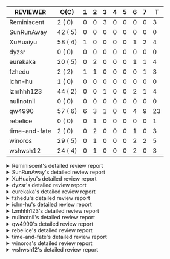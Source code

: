 |   REVIEWER    |  O(C)   | 1 | 2 | 3 | 4 | 5 | 6 | 7 | T  |
|---------------|---------|---|---|---|---|---|---|---|----|
| Reminiscent   |  2 ( 0) | 0 | 0 | 3 | 0 | 0 | 0 | 0 |  3 |
| SunRunAway    | 42 ( 5) | 0 | 0 | 0 | 0 | 0 | 0 | 0 |  0 |
| XuHuaiyu      | 58 ( 4) | 1 | 0 | 0 | 0 | 0 | 1 | 2 |  4 |
| dyzsr         |  0 ( 0) | 0 | 0 | 0 | 0 | 0 | 0 | 0 |  0 |
| eurekaka      | 20 ( 5) | 0 | 2 | 0 | 0 | 0 | 1 | 1 |  4 |
| fzhedu        |  2 ( 2) | 1 | 1 | 0 | 0 | 0 | 0 | 1 |  3 |
| ichn-hu       |  1 ( 0) | 0 | 0 | 0 | 0 | 0 | 0 | 0 |  0 |
| lzmhhh123     | 44 ( 2) | 0 | 0 | 1 | 0 | 0 | 2 | 1 |  4 |
| nullnotnil    |  0 ( 0) | 0 | 0 | 0 | 0 | 0 | 0 | 0 |  0 |
| qw4990        | 57 ( 6) | 6 | 3 | 1 | 0 | 0 | 4 | 9 | 23 |
| rebelice      |  0 ( 0) | 0 | 1 | 0 | 0 | 0 | 0 | 0 |  1 |
| time-and-fate |  2 ( 0) | 0 | 2 | 0 | 0 | 0 | 1 | 0 |  3 |
| winoros       | 29 ( 5) | 0 | 1 | 0 | 0 | 0 | 2 | 2 |  5 |
| wshwsh12      | 24 ( 4) | 0 | 1 | 0 | 0 | 0 | 2 | 0 |  3 |


<details> 
  <summary>Reminiscent's detailed review report</summary> 

## To Be Reviewed

|    REPO    |                                                                   PR                                                                   | C | LASTED |
|------------|----------------------------------------------------------------------------------------------------------------------------------------|---|--------|
| tidb/21896 | [planner: fix union doesn't handle collate correctly (#21854)](https://github.com/pingcap/tidb/pull/21896)                             |   | 44d19h |
| tidb/22354 | [planner: do not cache prepared plan if optimization depends on mutable constant (#22349)](https://github.com/pingcap/tidb/pull/22354) |   | 22d22h |


## Reviewed in Last 7 Days

|    REPO    |                                                                PR                                                                 | C | D |   R   |
|------------|-----------------------------------------------------------------------------------------------------------------------------------|---|---|-------|
| tidb/22641 | [*: do not report error for prepared stmt execution if tidb_snapshot is set (#22568)](https://github.com/pingcap/tidb/pull/22641) |   | 3 | 1h    |
| tidb/22330 | [planner: check error when correlatedAggregateResolver leaves ast.Node (#22222)](https://github.com/pingcap/tidb/pull/22330)      |   | 3 | 21d3h |
| tidb/22568 | [*: do not report error for prepared stmt execution if tidb_snapshot is set](https://github.com/pingcap/tidb/pull/22568)          |   | 3 | 4d20h |


</details> 


<details> 
  <summary>SunRunAway's detailed review report</summary> 

## To Be Reviewed

|     REPO     |                                                                      PR                                                                       | C | LASTED  |
|--------------|-----------------------------------------------------------------------------------------------------------------------------------------------|---|---------|
| docs-cn/4913 | [explain: add indexes](https://github.com/pingcap/docs-cn/pull/4913)                                                                          |   | 79d17h  |
| tidb/15370   | [planner,executor: Refactor Shuffle and implement parallel Sort](https://github.com/pingcap/tidb/pull/15370)                                  | Y | 326d18h |
| docs-cn/4933 | [explain: add joins](https://github.com/pingcap/docs-cn/pull/4933)                                                                            |   | 75d20h  |
| tidb/15462   | [executor: implement `graceHashJoin`](https://github.com/pingcap/tidb/pull/15462)                                                             | Y | 322d17h |
| tidb/16967   | [executor: Refactor Shuffle and implement parallel sort (executor part)](https://github.com/pingcap/tidb/pull/16967)                          | Y | 277d10h |
| tidb/17238   | [*: refactor table.Allocator to improve readability](https://github.com/pingcap/tidb/pull/17238)                                              |   | 264d18h |
| tidb/19120   | [executor: Concurrently fetch chunks and insert them to a concurrent hash table in hash build](https://github.com/pingcap/tidb/pull/19120)    |   | 176d21h |
| tidb/19178   | [executor: Refactor probe channel](https://github.com/pingcap/tidb/pull/19178)                                                                |   | 174d16h |
| tidb/19347   | [executor: support new syntax `create/drop binding for digest` for tidb dashboard usage](https://github.com/pingcap/tidb/pull/19347)          |   | 166d23h |
| tidb/19807   | [executor: parallel evaluation for hash aggregate distinct](https://github.com/pingcap/tidb/pull/19807)                                       |   | 152d10h |
| tidb/19900   | [executor: enable inline projection for sort&topN](https://github.com/pingcap/tidb/pull/19900)                                                | Y | 147d18h |
| tidb/20140   | [expressions: Support `bin-to-uuid` and `uuid-to-bin`](https://github.com/pingcap/tidb/pull/20140)                                            |   | 134d22h |
| tidb/20220   | [*: new secondary index value format](https://github.com/pingcap/tidb/pull/20220)                                                             |   | 131d16h |
| tidb/20316   | [docs/design: add design doc for index usage information](https://github.com/pingcap/tidb/pull/20316)                                         |   | 126d17h |
| tidb/20335   | [planner, executor: enable inline projection for Selection](https://github.com/pingcap/tidb/pull/20335)                                       | Y | 123d17h |
| tidb/20360   | [planner: refine explain info for batch cop](https://github.com/pingcap/tidb/pull/20360)                                                      |   | 117d22h |
| tidb/20397   | [parser: replace ast.SelectLockInShareMode with ast.SelectLockForShare](https://github.com/pingcap/tidb/pull/20397)                           |   | 115d18h |
| tidb/20615   | [utils: Avoid panic when getting memory](https://github.com/pingcap/tidb/pull/20615)                                                          |   | 103d2h  |
| tidb/20689   | [expression: make TIME function compatible with MySQL (#19158)](https://github.com/pingcap/tidb/pull/20689)                                   |   | 98d20h  |
| tidb/20752   | [*: trace statsCache and preparePlanCache by Global memory tracker.](https://github.com/pingcap/tidb/pull/20752)                              |   | 93d22h  |
| tidb/20765   | [planner: support stable result mode](https://github.com/pingcap/tidb/pull/20765)                                                             |   | 93d16h  |
| tidb/21207   | [planner: fix the inappropriate out-of-range range estimation rule](https://github.com/pingcap/tidb/pull/21207)                               |   | 72d18h  |
| tidb/21277   | [executor: fix split table with large integers](https://github.com/pingcap/tidb/pull/21277)                                                   |   | 70d19h  |
| tidb/21364   | [expression: Add test cases to cover the cases when invalid int value is casted as TIME (#18653)](https://github.com/pingcap/tidb/pull/21364) |   | 66d1h   |
| tidb/21381   | [*: optimize analyze cluster index table](https://github.com/pingcap/tidb/pull/21381)                                                         |   | 65d17h  |
| tidb/21386   | [expression: Disable cast decimal as string push down to TiFlash](https://github.com/pingcap/tidb/pull/21386)                                 |   | 65d16h  |
| tidb/21834   | [planner: enhanced index range calculation plan](https://github.com/pingcap/tidb/pull/21834)                                                  |   | 49d18h  |
| tidb/21876   | [planner: bypass the DNF restriction if index merge hint is specified (#20799)](https://github.com/pingcap/tidb/pull/21876)                   |   | 47d19h  |
| tidb/21878   | [planner: do not push down lock to pointGet/bacthPointGet when selection exists](https://github.com/pingcap/tidb/pull/21878)                  |   | 47d18h  |
| tidb/21956   | [planner/preprocessor: disallow into-outfile clause in some place](https://github.com/pingcap/tidb/pull/21956)                                |   | 42d22h  |
| tidb/22026   | [expression: separated arithmeticPlusIntSig](https://github.com/pingcap/tidb/pull/22026)                                                      |   | 40d20h  |
| tidb/22043   | [planner, executor: enhance the limit pushdown rule.](https://github.com/pingcap/tidb/pull/22043)                                             |   | 38d10h  |
| tidb/22104   | [executor: fix incompatible escape behaviors in `select into outfile` (#22100)](https://github.com/pingcap/tidb/pull/22104)                   |   | 35d16h  |
| tidb/22107   | [executor: avoid log duplicate index name in slow-log (#22057)](https://github.com/pingcap/tidb/pull/22107)                                   |   | 35d13h  |
| tidb/22114   | [test: fix globalkilltest (#21987)](https://github.com/pingcap/tidb/pull/22114)                                                               |   | 35d12h  |
| tidb/22120   | [executor: fix `update ignore` into not exists partition (#21984)](https://github.com/pingcap/tidb/pull/22120)                                |   | 34d22h  |
| tidb/22181   | [planner, expression: fix error when using IN combined with subquery (#22080)](https://github.com/pingcap/tidb/pull/22181)                    |   | 29d17h  |
| tidb/22217   | [*: rewrite origin SQL with default DB for SQL bindings (#21275)](https://github.com/pingcap/tidb/pull/22217)                                 |   | 28d17h  |
| tidb/22330   | [planner: check error when correlatedAggregateResolver leaves ast.Node (#22222)](https://github.com/pingcap/tidb/pull/22330)                  |   | 23d22h  |
| tidb/22365   | [planner: check index valid while forUpdateRead (#22152)](https://github.com/pingcap/tidb/pull/22365)                                         |   | 22d19h  |
| tidb/22379   | [[experiment] executor: allow aggregation to spill disk when running out of memory quota](https://github.com/pingcap/tidb/pull/22379)         |   | 21d19h  |
| tidb/22485   | [docs: Add design doc for security enhanced mode](https://github.com/pingcap/tidb/pull/22485)                                                 |   | 13d4h   |


## Reviewed in Last 7 Days

| REPO | PR | C | D | R |
|------|----|---|---|---|


</details> 


<details> 
  <summary>XuHuaiyu's detailed review report</summary> 

## To Be Reviewed

|     REPO     |                                                                              PR                                                                              | C | LASTED  |
|--------------|--------------------------------------------------------------------------------------------------------------------------------------------------------------|---|---------|
| tidb/19292   | [planner: suppport left join in join reorder](https://github.com/pingcap/tidb/pull/19292)                                                                    |   | 168d16h |
| docs-cn/5323 | [Update parameter type description](https://github.com/pingcap/docs-cn/pull/5323)                                                                            |   | 16d18h  |
| tidb/19900   | [executor: enable inline projection for sort&topN](https://github.com/pingcap/tidb/pull/19900)                                                               | Y | 147d18h |
| tidb/19957   | [executor: add builtin aggregate function `json_arrayagg`](https://github.com/pingcap/tidb/pull/19957)                                                       | Y | 145d13h |
| tidb/20040   | [planner, expression: take NullFlag into consideration when optimize the `int non-const` <cmp > `non-int const`](https://github.com/pingcap/tidb/pull/20040) | Y | 140d13h |
| tidb/20140   | [expressions: Support `bin-to-uuid` and `uuid-to-bin`](https://github.com/pingcap/tidb/pull/20140)                                                           |   | 134d22h |
| tidb/20311   | [expression: fix overflow error when convert bit to int64 (#20266)](https://github.com/pingcap/tidb/pull/20311)                                              |   | 126d21h |
| tidb/20350   | [executor: support read global indexes in IndexMergeReader and index join](https://github.com/pingcap/tidb/pull/20350)                                       | Y | 120d13h |
| tidb/20505   | [*: Add metrics for oom-action and sql memory usage.](https://github.com/pingcap/tidb/pull/20505)                                                            |   | 107d18h |
| tidb/20576   | [*: fix stats feedback after tableReader handle multiple ranges](https://github.com/pingcap/tidb/pull/20576)                                                 |   | 105d12h |
| tidb/20613   | [executor: fix issue of hash join fetch time inaccurate](https://github.com/pingcap/tidb/pull/20613)                                                         |   | 103d13h |
| tidb/20752   | [*: trace statsCache and preparePlanCache by Global memory tracker.](https://github.com/pingcap/tidb/pull/20752)                                             |   | 93d22h  |
| tidb/20790   | [collation: add pinyin collation for chinese charset support](https://github.com/pingcap/tidb/pull/20790)                                                    |   | 92d20h  |
| tidb/20793   | [planner, executor: enable inline projection for Apply](https://github.com/pingcap/tidb/pull/20793)                                                          |   | 92d20h  |
| tidb/20905   | [planner: fix statement-optimize not work in `TryFastPlan`](https://github.com/pingcap/tidb/pull/20905)                                                      |   | 89d17h  |
| tidb/20972   | [expression: POC implementation of Vitess hashing algorithm.](https://github.com/pingcap/tidb/pull/20972)                                                    |   | 85d0h   |
| tidb/21064   | [planner, executor: fix cast not check error](https://github.com/pingcap/tidb/pull/21064)                                                                    |   | 80d8h   |
| tidb/21149   | [executor:Add runtime stat for IndexMergeReaderExecutor (#20653)](https://github.com/pingcap/tidb/pull/21149)                                                |   | 76d14h  |
| tidb/21228   | [executor: return the result immediately when combining LIMIT row_count with DISTINCT](https://github.com/pingcap/tidb/pull/21228)                           |   | 72d13h  |
| tidb/21304   | [executor: Add the HashAggExec runtime information (#20577)](https://github.com/pingcap/tidb/pull/21304)                                                     |   | 70d12h  |
| tidb/21334   | [*: make rollback work on user-defined variables](https://github.com/pingcap/tidb/pull/21334)                                                                |   | 69d13h  |
| tidb/21340   | [executor: initialize expensive query handler on domain creation](https://github.com/pingcap/tidb/pull/21340)                                                |   | 68d23h  |
| tidb/21476   | [planner: check for decimal format in cast expr (#20836)](https://github.com/pingcap/tidb/pull/21476)                                                        |   | 62d15h  |
| tidb/21536   | [executor: add slow-log file meta cache to avoid repeat read file meta information](https://github.com/pingcap/tidb/pull/21536)                              |   | 58d14h  |
| tidb/21564   | [ddl: fix Incorrect behavior of NO_ZERO_DATE when altering table](https://github.com/pingcap/tidb/pull/21564)                                                |   | 57d15h  |
| tidb/21626   | [test: convert test to benchmard test to make ci stable (#21616)](https://github.com/pingcap/tidb/pull/21626)                                                |   | 55d22h  |
| tidb/21680   | [planner: report error when ORDER BY conflicts with DISTINCT (#21286)](https://github.com/pingcap/tidb/pull/21680)                                           |   | 54d16h  |
| tidb/21839   | [planner/core: add 'split table using statistics' statement](https://github.com/pingcap/tidb/pull/21839)                                                     |   | 49d15h  |
| tidb/21853   | [expression: fix compatibility behaviors in time_format with MySQL (#21559)](https://github.com/pingcap/tidb/pull/21853)                                     |   | 48d18h  |
| tidb/21896   | [planner: fix union doesn't handle collate correctly (#21854)](https://github.com/pingcap/tidb/pull/21896)                                                   |   | 44d19h  |
| tidb/22014   | [executor: fix unstable test Issue16696 (#22009)](https://github.com/pingcap/tidb/pull/22014)                                                                |   | 41d16h  |
| tidb/22107   | [executor: avoid log duplicate index name in slow-log (#22057)](https://github.com/pingcap/tidb/pull/22107)                                                  |   | 35d13h  |
| tidb/22120   | [executor: fix `update ignore` into not exists partition (#21984)](https://github.com/pingcap/tidb/pull/22120)                                               |   | 34d22h  |
| tidb/22131   | [privilege: remove leading and trailing space when create user and role](https://github.com/pingcap/tidb/pull/22131)                                         |   | 34d19h  |
| tidb/22142   | [store: trace `loadRegion` to see the PD region cache loading (#22092)](https://github.com/pingcap/tidb/pull/22142)                                          |   | 30d23h  |
| tidb/22149   | [session: set process info before building plan (#22101)](https://github.com/pingcap/tidb/pull/22149)                                                        |   | 30d19h  |
| tidb/22163   | [expression: separated arithmeticMinusIntSig](https://github.com/pingcap/tidb/pull/22163)                                                                    |   | 30d13h  |
| tidb/22186   | [executor: fix select into outfile with year type column has no data (#22175)](https://github.com/pingcap/tidb/pull/22186)                                   |   | 29d16h  |
| tidb/22294   | [planner, table: optimize the list partition pruner for range query](https://github.com/pingcap/tidb/pull/22294)                                             |   | 26d19h  |
| tidb/22307   | [ddl: fix update can see columns not public](https://github.com/pingcap/tidb/pull/22307)                                                                     |   | 26d15h  |
| tidb/22381   | [planner: check schema stale for plan cache when forUpdateRead](https://github.com/pingcap/tidb/pull/22381)                                                  |   | 21d14h  |
| tidb/22403   | [planner: reorder inner joins simplified from outer joins (#22392)](https://github.com/pingcap/tidb/pull/22403)                                              |   | 19d22h  |
| tidb/22407   | [types: fix return err when decimal from string value](https://github.com/pingcap/tidb/pull/22407)                                                           |   | 19d19h  |
| tidb/22418   | [expression: Optimize builtinArithmeticModRealSig and builtinGreatestDecimalSig using MergeNull method](https://github.com/pingcap/tidb/pull/22418)          |   | 16d23h  |
| tidb/22426   | [expression: fix bugs in builtinfunction ArithmeticMinusInt logic](https://github.com/pingcap/tidb/pull/22426)                                               |   | 16d16h  |
| tidb/22432   | [types,execute: fix errcode return like mysql when inserting incorrect int value ](https://github.com/pingcap/tidb/pull/22432)                               |   | 15d21h  |
| tidb/22472   | [planner, statistics: build the global statistics for the partition table](https://github.com/pingcap/tidb/pull/22472)                                       |   | 13d16h  |
| tidb/22491   | [executor: skip null data in common handle during point-get (#22483)](https://github.com/pingcap/tidb/pull/22491)                                            |   | 12d19h  |
| tidb/22507   | [types: fix the bug about the wrong query result for decimal type ](https://github.com/pingcap/tidb/pull/22507)                                              |   | 9d23h   |
| tidb/22597   | [session, exectutor: Guarantee external consistency by default; Add an explicit begin statement to disable it](https://github.com/pingcap/tidb/pull/22597)   |   | 6d17h   |
| tidb/22616   | [expression: from_unixtime accept 64-bit integers](https://github.com/pingcap/tidb/pull/22616)                                                               |   | 5d23h   |
| tidb/22617   | [metrics: fix wrong bucket name of coprocessor cache (#22454)](https://github.com/pingcap/tidb/pull/22617)                                                   |   | 5d22h   |
| tidb/22618   | [metrics: fix wrong bucket name of coprocessor cache (#22454)](https://github.com/pingcap/tidb/pull/22618)                                                   |   | 5d22h   |
| tidb/22624   | [ planner: not pruning column used by union scan condition (#21640)](https://github.com/pingcap/tidb/pull/22624)                                             |   | 5d16h   |
| tidb/22640   | [*: refactor ExecuteInternal to return single resultset (#22546)](https://github.com/pingcap/tidb/pull/22640)                                                |   | 2d20h   |
| tidb/22655   | [*: refactor ExecuteInternal to return single resultset (#22546)](https://github.com/pingcap/tidb/pull/22655)                                                |   | 2d0h    |
| tidb/22679   | [executor: support checking schemaVer before staleness transaction begins](https://github.com/pingcap/tidb/pull/22679)                                       |   | 1d14h   |
| tidb/22696   | [expression: enable arithmetic Mod push down](https://github.com/pingcap/tidb/pull/22696)                                                                    |   | 17h     |


## Reviewed in Last 7 Days

|    REPO    |                                                         PR                                                          | C | D |   R   |
|------------|---------------------------------------------------------------------------------------------------------------------|---|---|-------|
| tidb/22463 | [executor: make memory tracker for aggregate more accurate.](https://github.com/pingcap/tidb/pull/22463)            |   | 1 | 13d7h |
| tidb/22454 | [metrics: fix wrong bucket name of coprocessor cache](https://github.com/pingcap/tidb/pull/22454)                   |   | 6 | 8d17h |
| tidb/22593 | [server: remove TokenLimitGauge and use ConfigStatus instead. (#22590)](https://github.com/pingcap/tidb/pull/22593) |   | 7 | 0h    |
| tidb/22570 | [server: add token usage gauge for tidb (#22511)](https://github.com/pingcap/tidb/pull/22570)                       |   | 7 | 16h   |


</details> 


<details> 
  <summary>dyzsr's detailed review report</summary> 

## To Be Reviewed

| REPO | PR | C | LASTED |
|------|----|---|--------|


## Reviewed in Last 7 Days

| REPO | PR | C | D | R |
|------|----|---|---|---|


</details> 


<details> 
  <summary>eurekaka's detailed review report</summary> 

## To Be Reviewed

|    REPO    |                                                                   PR                                                                   | C | LASTED  |
|------------|----------------------------------------------------------------------------------------------------------------------------------------|---|---------|
| tidb/14729 | [planner: fix constant propagation for PredicatePushDown](https://github.com/pingcap/tidb/pull/14729)                                  | Y | 358d17h |
| tidb/14831 | [planner/cascades: add implementationRule for IndexLookUpJoin](https://github.com/pingcap/tidb/pull/14831)                             |   | 351d17h |
| tidb/15090 | [planner/cascades: refine the row count estimation of TiKV layer Selection](https://github.com/pingcap/tidb/pull/15090)                |   | 337d17h |
| tidb/15157 | [planner/cascades: implement `HashCode` method for all the LogicalPlans](https://github.com/pingcap/tidb/pull/15157)                   | Y | 335d14h |
| tidb/15335 | [planner/cascades: add transformation rule PullAggregationUpApply & EliminateMaxOneRow](https://github.com/pingcap/tidb/pull/15335)    |   | 328d17h |
| tidb/15370 | [planner,executor: Refactor Shuffle and implement parallel Sort](https://github.com/pingcap/tidb/pull/15370)                           | Y | 326d18h |
| tidb/17276 | [planner/cascades: add rule InjectProjectionBelowSort](https://github.com/pingcap/tidb/pull/17276)                                     | Y | 261d8h  |
| tidb/18882 | [planner, executor: add explain for `MetricSummaryTableExtractor`](https://github.com/pingcap/tidb/pull/18882)                         | Y | 188d17h |
| tidb/19347 | [executor: support new syntax `create/drop binding for digest` for tidb dashboard usage](https://github.com/pingcap/tidb/pull/19347)   |   | 166d23h |
| tidb/20877 | [statistics: collect index usage information](https://github.com/pingcap/tidb/pull/20877)                                              |   | 90d16h  |
| tidb/21444 | [planner: ignore anonymous index while tiflash replica is available](https://github.com/pingcap/tidb/pull/21444)                       |   | 63d12h  |
| tidb/21680 | [planner: report error when ORDER BY conflicts with DISTINCT (#21286)](https://github.com/pingcap/tidb/pull/21680)                     |   | 54d16h  |
| tidb/21994 | [range: fix overflow value access index ](https://github.com/pingcap/tidb/pull/21994)                                                  |   | 41d22h  |
| tidb/22330 | [planner: check error when correlatedAggregateResolver leaves ast.Node (#22222)](https://github.com/pingcap/tidb/pull/22330)           |   | 23d22h  |
| tidb/22342 | [session: fix two cases when updating bind info (#22338)](https://github.com/pingcap/tidb/pull/22342)                                  |   | 23d18h  |
| tidb/22354 | [planner: do not cache prepared plan if optimization depends on mutable constant (#22349)](https://github.com/pingcap/tidb/pull/22354) |   | 22d22h  |
| tidb/22369 | [session: fix the duplicate binding case when updating bind info (#22367)](https://github.com/pingcap/tidb/pull/22369)                 |   | 22d17h  |
| tidb/22416 | [core: fix subQuery at projection in only_full_group](https://github.com/pingcap/tidb/pull/22416)                                      |   | 18d11h  |
| tidb/22559 | [planner: split test data from test cases in cbo_test.go](https://github.com/pingcap/tidb/pull/22559)                                  |   | 7d19h   |
| tidb/22653 | [bindinfo: use new sql apis](https://github.com/pingcap/tidb/pull/22653)                                                               |   | 2d1h    |


## Reviewed in Last 7 Days

|        REPO         |                                                        PR                                                        | C | D |   R    |
|---------------------|------------------------------------------------------------------------------------------------------------------|---|---|--------|
| docs-cn/5468        | [Fix a typo in a statement example](https://github.com/pingcap/docs-cn/pull/5468)                                |   | 2 | 0h     |
| automated-tests/534 | [add spm 2.0 ticases](https://github.com/pingcap/automated-tests/pull/534)                                       |   | 2 | 73d20h |
| tidb/22624          | [ planner: not pruning column used by union scan condition (#21640)](https://github.com/pingcap/tidb/pull/22624) |   | 6 | 0h     |
| tidb/22504          | [*:Fix the fetchHotRegion bug that the count always zero](https://github.com/pingcap/tidb/pull/22504)            |   | 7 | 3d21h  |


</details> 


<details> 
  <summary>fzhedu's detailed review report</summary> 

## To Be Reviewed

|    REPO    |                                                   PR                                                   | C | LASTED  |
|------------|--------------------------------------------------------------------------------------------------------|---|---------|
| tidb/19845 | [expression:fix FORMAT compatibility issue #11206](https://github.com/pingcap/tidb/pull/19845)         | Y | 149d15h |
| tidb/20117 | [optimizer: fix issue on incorrect result of natural join](https://github.com/pingcap/tidb/pull/20117) | Y | 135d20h |


## Reviewed in Last 7 Days

|    REPO    |                                                         PR                                                         | C | D |   R    |
|------------|--------------------------------------------------------------------------------------------------------------------|---|---|--------|
| tidb/22428 | [unistore/cophandler: change the logic of mpp execution in unit test.](https://github.com/pingcap/tidb/pull/22428) |   | 1 | 15d14h |
| tidb/22662 | [planner/core: let mpp support partition tables](https://github.com/pingcap/tidb/pull/22662)                       |   | 2 | 7h     |
| tics/1379  | [Fix ExchangeSender: remove duplicated write stream operation](https://github.com/pingcap/tics/pull/1379)          |   | 7 | 3d0h   |


</details> 


<details> 
  <summary>ichn-hu's detailed review report</summary> 

## To Be Reviewed

|    REPO    |                                                            PR                                                            | C | LASTED |
|------------|--------------------------------------------------------------------------------------------------------------------------|---|--------|
| tidb/21853 | [expression: fix compatibility behaviors in time_format with MySQL (#21559)](https://github.com/pingcap/tidb/pull/21853) |   | 48d18h |


## Reviewed in Last 7 Days

| REPO | PR | C | D | R |
|------|----|---|---|---|


</details> 


<details> 
  <summary>lzmhhh123's detailed review report</summary> 

## To Be Reviewed

|     REPO     |                                                                  PR                                                                   | C | LASTED  |
|--------------|---------------------------------------------------------------------------------------------------------------------------------------|---|---------|
| tidb/14729   | [planner: fix constant propagation for PredicatePushDown](https://github.com/pingcap/tidb/pull/14729)                                 | Y | 358d17h |
| docs-cn/4913 | [explain: add indexes](https://github.com/pingcap/docs-cn/pull/4913)                                                                  |   | 79d17h  |
| tidb/17414   | [add curCost based join reorder algorithm](https://github.com/pingcap/tidb/pull/17414)                                                |   | 253d18h |
| tidb/19347   | [executor: support new syntax `create/drop binding for digest` for tidb dashboard usage](https://github.com/pingcap/tidb/pull/19347)  |   | 166d23h |
| tidb/19698   | [*: update test cases to support new collation enabled by default](https://github.com/pingcap/tidb/pull/19698)                        |   | 154d22h |
| tidb/20044   | [expression: Add column nullability checking before "refine args"](https://github.com/pingcap/tidb/pull/20044)                        | Y | 140d7h  |
| tidb/20444   | [expression: add json_merge_patch](https://github.com/pingcap/tidb/pull/20444)                                                        |   | 112d21h |
| tidb/20465   | [expression: add uuidShortFunction](https://github.com/pingcap/tidb/pull/20465)                                                       |   | 111d19h |
| tidb/20505   | [*: Add metrics for oom-action and sql memory usage.](https://github.com/pingcap/tidb/pull/20505)                                     |   | 107d18h |
| tidb/20618   | [planner: fix update generated columns error](https://github.com/pingcap/tidb/pull/20618)                                             |   | 102d20h |
| tidb/20642   | [executor: modify admin executors to support partitioned table with global index](https://github.com/pingcap/tidb/pull/20642)         |   | 100d15h |
| tidb/20825   | [executor: add diagnosis rule to check Transparent Huge Pages(THP) enabled (#20611)](https://github.com/pingcap/tidb/pull/20825)      |   | 91d18h  |
| tidb/20903   | [planner: fix confused and unnecessary double-projection in plans.](https://github.com/pingcap/tidb/pull/20903)                       |   | 89d17h  |
| tidb/21018   | [planner: don't push down null sensitive join conditions (#19620)](https://github.com/pingcap/tidb/pull/21018)                        |   | 83d16h  |
| tidb/21051   | [executor: change read slow-log file module to concurrent](https://github.com/pingcap/tidb/pull/21051)                                |   | 82d14h  |
| tidb/21195   | [brie: integrate lightning to suport IMPORT statement](https://github.com/pingcap/tidb/pull/21195)                                    |   | 72d22h  |
| tidb/21334   | [*: make rollback work on user-defined variables](https://github.com/pingcap/tidb/pull/21334)                                         |   | 69d13h  |
| tidb/21347   | [session: make rollback work on global variables](https://github.com/pingcap/tidb/pull/21347)                                         |   | 68d19h  |
| tidb/21401   | [expression: incompatibility with MySQL for ADDTIME()](https://github.com/pingcap/tidb/pull/21401)                                    |   | 65d11h  |
| tidb/21444   | [planner: ignore anonymous index while tiflash replica is available](https://github.com/pingcap/tidb/pull/21444)                      |   | 63d12h  |
| tidb/21487   | [*: ensure TABLE statement works](https://github.com/pingcap/tidb/pull/21487)                                                         |   | 62d4h   |
| tidb/21641   | [executor: Fix pessimistic lock doesn't work on the partition table for subquery/joins](https://github.com/pingcap/tidb/pull/21641)   |   | 55d17h  |
| tidb/21651   | [planner: allow filter condition pushing down to IndexScan for prefix index](https://github.com/pingcap/tidb/pull/21651)              |   | 55d13h  |
| tidb/21680   | [planner: report error when ORDER BY conflicts with DISTINCT (#21286)](https://github.com/pingcap/tidb/pull/21680)                    |   | 54d16h  |
| tidb/21954   | [planner/cascades: add rule `PushSelDownApply`](https://github.com/pingcap/tidb/pull/21954)                                           |   | 42d23h  |
| tidb/22089   | [executor: fix signed cluster index behavior (#22085)](https://github.com/pingcap/tidb/pull/22089)                                    |   | 35d22h  |
| tidb/22126   | [*: add `sys` schema, `sys.SCHEMA_UNUSED_INDEXES` view and `sys.SCHEMA_INDEX_USAGE` view](https://github.com/pingcap/tidb/pull/22126) |   | 34d19h  |
| tidb/22149   | [session: set process info before building plan (#22101)](https://github.com/pingcap/tidb/pull/22149)                                 |   | 30d19h  |
| tidb/22188   | [planner: do not use indexMerge when the path only use a single index (#22168)](https://github.com/pingcap/tidb/pull/22188)           |   | 29d13h  |
| tidb/22361   | [table: fix insert into _tidb_rowid panic and rebase it if needed (#22062)](https://github.com/pingcap/tidb/pull/22361)               |   | 22d20h  |
| tidb/22372   | [executor: fix SelectForUpdate in decorrelated subquery under pessimistic mode](https://github.com/pingcap/tidb/pull/22372)           |   | 22d9h   |
| tidb/22426   | [expression: fix bugs in builtinfunction ArithmeticMinusInt logic](https://github.com/pingcap/tidb/pull/22426)                        |   | 16d16h  |
| tidb/22430   | [*: refactor table.Table interface, clean up unnecessay methods](https://github.com/pingcap/tidb/pull/22430)                          |   | 15d23h  |
| tidb/22433   | [statistics: merge partition-level TopN to global-level TopN](https://github.com/pingcap/tidb/pull/22433)                             |   | 15d19h  |
| tidb/22463   | [executor: make memory tracker for aggregate more accurate.](https://github.com/pingcap/tidb/pull/22463)                              |   | 13d23h  |
| tidb/22478   | [planner, executor: fix query partition table with global unique index get wrong result](https://github.com/pingcap/tidb/pull/22478)  |   | 13d13h  |
| tidb/22631   | [executor: refine window processor](https://github.com/pingcap/tidb/pull/22631)                                                       |   | 3d22h   |
| tidb/22644   | [*: adapt new api for the executor package](https://github.com/pingcap/tidb/pull/22644)                                               |   | 2d18h   |
| tidb/22656   | [*: move new api out of session package (#22591)](https://github.com/pingcap/tidb/pull/22656)                                         |   | 2d0h    |
| tidb/22657   | [*: move new api out of session package (#22591)](https://github.com/pingcap/tidb/pull/22657)                                         |   | 2d0h    |
| tidb/22662   | [planner/core: let mpp support partition tables](https://github.com/pingcap/tidb/pull/22662)                                          |   | 1d18h   |
| tidb/22668   | [plan, mpp: refine the precision of avg(decimal) for mpp](https://github.com/pingcap/tidb/pull/22668)                                 |   | 1d17h   |
| tidb/22699   | [brie: add error info column and history backup/restore info in sql](https://github.com/pingcap/tidb/pull/22699)                      |   | 16h     |
| tidb/22705   | [statistics,executor: fix some unit tests that run twice](https://github.com/pingcap/tidb/pull/22705)                                 |   | 13h     |


## Reviewed in Last 7 Days

|    REPO    |                                                                 PR                                                                 | C | D |   R    |
|------------|------------------------------------------------------------------------------------------------------------------------------------|---|---|--------|
| tidb/22641 | [*: do not report error for prepared stmt execution if tidb_snapshot is set (#22568)](https://github.com/pingcap/tidb/pull/22641)  |   | 3 | 1h     |
| tidb/21553 | [table: fix zero date in different sqlmode (#20206)](https://github.com/pingcap/tidb/pull/21553)                                   | Y | 6 | 52d1h  |
| tidb/22568 | [*: do not report error for prepared stmt execution if tidb_snapshot is set](https://github.com/pingcap/tidb/pull/22568)           |   | 6 | 1d23h  |
| tidb/21877 | [planner: fix correlated aggregates which should be evaluated in outer query (#21431)](https://github.com/pingcap/tidb/pull/21877) |   | 7 | 40d22h |


</details> 


<details> 
  <summary>nullnotnil's detailed review report</summary> 

## To Be Reviewed

| REPO | PR | C | LASTED |
|------|----|---|--------|


## Reviewed in Last 7 Days

| REPO | PR | C | D | R |
|------|----|---|---|---|


</details> 


<details> 
  <summary>qw4990's detailed review report</summary> 

## To Be Reviewed

|    REPO    |                                                                           PR                                                                           | C | LASTED  |
|------------|--------------------------------------------------------------------------------------------------------------------------------------------------------|---|---------|
| tidb/16305 | [expression: separate signatures for `ModInt`](https://github.com/pingcap/tidb/pull/16305)                                                             | Y | 296d23h |
| tidb/16967 | [executor: Refactor Shuffle and implement parallel sort (executor part)](https://github.com/pingcap/tidb/pull/16967)                                   | Y | 277d10h |
| tidb/17396 | [types: improve StrToDate performance](https://github.com/pingcap/tidb/pull/17396)                                                                     | Y | 254d9h  |
| tidb/18882 | [planner, executor: add explain for `MetricSummaryTableExtractor`](https://github.com/pingcap/tidb/pull/18882)                                         | Y | 188d17h |
| tidb/19029 | [types: fix unexpected NOT_NULL flags](https://github.com/pingcap/tidb/pull/19029)                                                                     |   | 181d22h |
| tidb/19120 | [executor: Concurrently fetch chunks and insert them to a concurrent hash table in hash build](https://github.com/pingcap/tidb/pull/19120)             |   | 176d21h |
| tidb/19292 | [planner: suppport left join in join reorder](https://github.com/pingcap/tidb/pull/19292)                                                              |   | 168d16h |
| tidb/20011 | [statistics: fix incorrect total count used in index selectivity computation](https://github.com/pingcap/tidb/pull/20011)                              |   | 141d15h |
| tidb/20316 | [docs/design: add design doc for index usage information](https://github.com/pingcap/tidb/pull/20316)                                                  |   | 126d17h |
| tidb/20354 | [planner: rename relational operators (#14575)](https://github.com/pingcap/tidb/pull/20354)                                                            | Y | 119d5h  |
| tidb/20689 | [expression: make TIME function compatible with MySQL (#19158)](https://github.com/pingcap/tidb/pull/20689)                                            |   | 98d20h  |
| tidb/20708 | [*: separate auto_increment ID allocator from _tidb_rowid allocator](https://github.com/pingcap/tidb/pull/20708)                                       |   | 97d20h  |
| tidb/20972 | [expression: POC implementation of Vitess hashing algorithm.](https://github.com/pingcap/tidb/pull/20972)                                              |   | 85d0h   |
| tidb/21018 | [planner: don't push down null sensitive join conditions (#19620)](https://github.com/pingcap/tidb/pull/21018)                                         |   | 83d16h  |
| tidb/21149 | [executor:Add runtime stat for IndexMergeReaderExecutor (#20653)](https://github.com/pingcap/tidb/pull/21149)                                          |   | 76d14h  |
| tidb/21304 | [executor: Add the HashAggExec runtime information (#20577)](https://github.com/pingcap/tidb/pull/21304)                                               |   | 70d12h  |
| tidb/21318 | [planner, expression: use the range of column types to simplify expressions](https://github.com/pingcap/tidb/pull/21318)                               |   | 69d18h  |
| tidb/21359 | [*: add runtime stats for split region statement](https://github.com/pingcap/tidb/pull/21359)                                                          |   | 68d12h  |
| tidb/21401 | [expression: incompatibility with MySQL for ADDTIME()](https://github.com/pingcap/tidb/pull/21401)                                                     |   | 65d11h  |
| tidb/21424 | [sessionctx: move set variable to sysvar struct](https://github.com/pingcap/tidb/pull/21424)                                                           |   | 64d4h   |
| tidb/21476 | [planner: check for decimal format in cast expr (#20836)](https://github.com/pingcap/tidb/pull/21476)                                                  |   | 62d15h  |
| tidb/21508 | [execution: fix dayofweek('0000-00-00') behavior](https://github.com/pingcap/tidb/pull/21508)                                                          |   | 61d9h   |
| tidb/21680 | [planner: report error when ORDER BY conflicts with DISTINCT (#21286)](https://github.com/pingcap/tidb/pull/21680)                                     |   | 54d16h  |
| tidb/21876 | [planner: bypass the DNF restriction if index merge hint is specified (#20799)](https://github.com/pingcap/tidb/pull/21876)                            |   | 47d19h  |
| tidb/21887 | [types: support %X %V %W formats for STR_TO_DATE()](https://github.com/pingcap/tidb/pull/21887)                                                        |   | 46d11h  |
| tidb/21930 | [planner: propagate NDV of column groups across plan nodes (#17854)](https://github.com/pingcap/tidb/pull/21930)                                       |   | 43d18h  |
| tidb/21977 | [expression: log functions that can not be pushed to cop](https://github.com/pingcap/tidb/pull/21977)                                                  |   | 42d15h  |
| tidb/22090 | [planner: push aggregation operators down to projection and union by default](https://github.com/pingcap/tidb/pull/22090)                              |   | 35d22h  |
| tidb/22104 | [executor: fix incompatible escape behaviors in `select into outfile` (#22100)](https://github.com/pingcap/tidb/pull/22104)                            |   | 35d16h  |
| tidb/22107 | [executor: avoid log duplicate index name in slow-log (#22057)](https://github.com/pingcap/tidb/pull/22107)                                            |   | 35d13h  |
| tidb/22146 | [executor: forbid SFU on view](https://github.com/pingcap/tidb/pull/22146)                                                                             |   | 30d21h  |
| tidb/22217 | [*: rewrite origin SQL with default DB for SQL bindings (#21275)](https://github.com/pingcap/tidb/pull/22217)                                          |   | 28d17h  |
| tidb/22234 | [executor, planner: ON DUPLICATE UPDATE can refer to un-project col (#14412)](https://github.com/pingcap/tidb/pull/22234)                              |   | 28d15h  |
| tidb/22261 | [time: fix parse datetime won't truncate the reluctant string (#22232)](https://github.com/pingcap/tidb/pull/22261)                                    |   | 27d19h  |
| tidb/22307 | [ddl: fix update can see columns not public](https://github.com/pingcap/tidb/pull/22307)                                                               |   | 26d15h  |
| tidb/22342 | [session: fix two cases when updating bind info (#22338)](https://github.com/pingcap/tidb/pull/22342)                                                  |   | 23d18h  |
| tidb/22369 | [session: fix the duplicate binding case when updating bind info (#22367)](https://github.com/pingcap/tidb/pull/22369)                                 |   | 22d17h  |
| tidb/22374 | [expression: separated arithmeticIntDivideSig](https://github.com/pingcap/tidb/pull/22374)                                                             |   | 22d0h   |
| tidb/22406 | [executor: metrics slow query is divided into internal and general (#22350)](https://github.com/pingcap/tidb/pull/22406)                               |   | 19d19h  |
| tidb/22409 | [*: use CLUSTERED and NONCLUSTERED to control primary key type](https://github.com/pingcap/tidb/pull/22409)                                            |   | 19d18h  |
| tidb/22415 | [ddl: refactor placement package](https://github.com/pingcap/tidb/pull/22415)                                                                          |   | 18d17h  |
| tidb/22426 | [expression: fix bugs in builtinfunction ArithmeticMinusInt logic](https://github.com/pingcap/tidb/pull/22426)                                         |   | 16d16h  |
| tidb/22433 | [statistics: merge partition-level TopN to global-level TopN](https://github.com/pingcap/tidb/pull/22433)                                              |   | 15d19h  |
| tidb/22456 | [distsql, executor: disable cache during staleness transaction](https://github.com/pingcap/tidb/pull/22456)                                            |   | 14d15h  |
| tidb/22471 | [ddl, executor: fix creating unique index without partition column error when enable-global-index is true](https://github.com/pingcap/tidb/pull/22471) |   | 13d17h  |
| tidb/22489 | [infoschema: support query partition_id from infoschema.partitions (#22240)](https://github.com/pingcap/tidb/pull/22489)                               |   | 12d19h  |
| tidb/22490 | [infoschema: support query partition_id from infoschema.partitions (#22240)](https://github.com/pingcap/tidb/pull/22490)                               |   | 12d19h  |
| tidb/22507 | [types: fix the bug about the wrong query result for decimal type ](https://github.com/pingcap/tidb/pull/22507)                                        |   | 9d23h   |
| tidb/22541 | [expression: Support builtin function SOUNDEX](https://github.com/pingcap/tidb/pull/22541)                                                             |   | 8d9h    |
| tidb/22565 | [statistics: fix panic occurs when stats cache inconsistency (#22465)](https://github.com/pingcap/tidb/pull/22565)                                     | Y | 7d17h   |
| tidb/22625 | [planner, statistics: allow (auto) analyze single partition in dynamic-only mode](https://github.com/pingcap/tidb/pull/22625)                          |   | 5d14h   |
| tidb/22641 | [*: do not report error for prepared stmt execution if tidb_snapshot is set (#22568)](https://github.com/pingcap/tidb/pull/22641)                      |   | 2d19h   |
| tidb/22649 | [planner: decorrelate LogicalApply with inner join as the inner child](https://github.com/pingcap/tidb/pull/22649)                                     |   | 2d16h   |
| tidb/22666 | [expression: correct constant propagation for collation](https://github.com/pingcap/tidb/pull/22666)                                                   |   | 1d18h   |
| tidb/22668 | [plan, mpp: refine the precision of avg(decimal) for mpp](https://github.com/pingcap/tidb/pull/22668)                                                  |   | 1d17h   |
| tidb/22687 | [*: refactor the RestrictedSQLExecutor interface (#22579)](https://github.com/pingcap/tidb/pull/22687)                                                 |   | 21h     |
| tidb/22705 | [statistics,executor: fix some unit tests that run twice](https://github.com/pingcap/tidb/pull/22705)                                                  |   | 13h     |


## Reviewed in Last 7 Days

|     REPO     |                                                                          PR                                                                          | C | D |   R    |
|--------------|------------------------------------------------------------------------------------------------------------------------------------------------------|---|---|--------|
| tidb/22682   | [statistics: introduce new estimation logic when index histogram fails to estimate](https://github.com/pingcap/tidb/pull/22682)                      |   | 1 | 20h    |
| tidb/22706   | [ddl, session: add tidb_enable_exchange_partition variable (#22638)](https://github.com/pingcap/tidb/pull/22706)                                     |   | 1 | 0h     |
| tidb/22638   | [ddl, session: add tidb_enable_exchange_partition variable](https://github.com/pingcap/tidb/pull/22638)                                              |   | 1 | 2d7h   |
| docs-cn/5458 | [releases: add tidb v4.0.11 release notes ](https://github.com/pingcap/docs-cn/pull/5458)                                                            |   | 1 | 2d6h   |
| docs/4761    | [releases: add tidb v4.0.11 release notes](https://github.com/pingcap/docs/pull/4761)                                                                |   | 1 | 2d5h   |
| tidb/22653   | [bindinfo: use new sql apis](https://github.com/pingcap/tidb/pull/22653)                                                                             |   | 1 | 1d5h   |
| tidb/22667   | [statistics: merge the partition-level stats to global-level stats](https://github.com/pingcap/tidb/pull/22667)                                      |   | 2 | 4h     |
| parser/1164  | [ast: support `explain format = 'test'` syntax](https://github.com/pingcap/parser/pull/1164)                                                         |   | 2 | 1h     |
| tidb/22554   | [planner: change the content of AnalyzeTableID to build global-stats](https://github.com/pingcap/tidb/pull/22554)                                    |   | 2 | 6d3h   |
| tidb/22608   | [statistics: fix bug when bootstrap version 2 stats](https://github.com/pingcap/tidb/pull/22608)                                                     |   | 3 | 3d8h   |
| tidb/21553   | [table: fix zero date in different sqlmode (#20206)](https://github.com/pingcap/tidb/pull/21553)                                                     | Y | 6 | 52d1h  |
| tidb/22614   | [expression: incorporate unicode_ci into constant propagation (#19555)](https://github.com/pingcap/tidb/pull/22614)                                  | Y | 6 | 4h     |
| tidb/22615   | [expression: allow function coercibility derive to DERIVATIO ... (#19462)](https://github.com/pingcap/tidb/pull/22615)                               | Y | 6 | 4h     |
| tidb/21137   | [executor: specially handle empty input for apply's outer child aggregate (#20544)](https://github.com/pingcap/tidb/pull/21137)                      |   | 6 | 70d23h |
| tidb/22599   | [expression: fix incorrect collation when cast non-string type arg to string type (#19186)](https://github.com/pingcap/tidb/pull/22599)              | Y | 7 | 1h     |
| tidb/22459   | [server: retry executing sql without tiflash after tiflash is down](https://github.com/pingcap/tidb/pull/22459)                                      |   | 7 | 7d21h  |
| tidb/22602   | [expression: fix wrong collation and coercibility (#19169)](https://github.com/pingcap/tidb/pull/22602)                                              | Y | 7 | 0h     |
| tidb/22529   | [*: refactor `CompilePattern` and `DoMatch` used by `like` (#20610)](https://github.com/pingcap/tidb/pull/22529)                                     |   | 7 | 2d3h   |
| tidb/22582   | [expression: support handle two collation cannot substituted to each other (#19036)](https://github.com/pingcap/tidb/pull/22582)                     | Y | 7 | 16h    |
| tidb/21408   | [statistics: fix a bug which causes panic when using the clustered index and the new collation (#21379)](https://github.com/pingcap/tidb/pull/21408) |   | 7 | 58d0h  |
| tidb/22588   | [config: add config metrics (#22586)](https://github.com/pingcap/tidb/pull/22588)                                                                    |   | 7 | 2h     |
| tidb/20981   | [expression: fix wrong inferred type for sum and avg (#20926)](https://github.com/pingcap/tidb/pull/20981)                                           |   | 7 | 78d0h  |
| tidb/21877   | [planner: fix correlated aggregates which should be evaluated in outer query (#21431)](https://github.com/pingcap/tidb/pull/21877)                   |   | 7 | 40d22h |


</details> 


<details> 
  <summary>rebelice's detailed review report</summary> 

## To Be Reviewed

| REPO | PR | C | LASTED |
|------|----|---|--------|


## Reviewed in Last 7 Days

|    REPO    |                                                        PR                                                         | C | D |  R   |
|------------|-------------------------------------------------------------------------------------------------------------------|---|---|------|
| tidb/22554 | [planner: change the content of AnalyzeTableID to build global-stats](https://github.com/pingcap/tidb/pull/22554) |   | 2 | 6d2h |


</details> 


<details> 
  <summary>time-and-fate's detailed review report</summary> 

## To Be Reviewed

|    REPO    |                                                               PR                                                                | C | LASTED |
|------------|---------------------------------------------------------------------------------------------------------------------------------|---|--------|
| tidb/20877 | [statistics: collect index usage information](https://github.com/pingcap/tidb/pull/20877)                                       |   | 90d16h |
| tidb/22682 | [statistics: introduce new estimation logic when index histogram fails to estimate](https://github.com/pingcap/tidb/pull/22682) |   | 1d8h   |


## Reviewed in Last 7 Days

|    REPO     |                                                        PR                                                         | C | D |   R   |
|-------------|-------------------------------------------------------------------------------------------------------------------|---|---|-------|
| tidb/22461  | [planner, executor, statistics: add tests for version 2 and fix bugs](https://github.com/pingcap/tidb/pull/22461) |   | 2 | 13d7h |
| parser/1164 | [ast: support `explain format = 'test'` syntax](https://github.com/pingcap/parser/pull/1164)                      |   | 2 | 1h    |
| tidb/22608  | [statistics: fix bug when bootstrap version 2 stats](https://github.com/pingcap/tidb/pull/22608)                  |   | 6 | 14h   |


</details> 


<details> 
  <summary>winoros's detailed review report</summary> 

## To Be Reviewed

|     REPO     |                                                                 PR                                                                  | C | LASTED  |
|--------------|-------------------------------------------------------------------------------------------------------------------------------------|---|---------|
| tidb/14424   | [expression: add nullable() method to check whether an expression can return null](https://github.com/pingcap/tidb/pull/14424)      |   | 391d17h |
| docs-cn/4669 | [sql-optimization: extended statistics documentation](https://github.com/pingcap/docs-cn/pull/4669)                                 |   | 113d17h |
| tidb/14831   | [planner/cascades: add implementationRule for IndexLookUpJoin](https://github.com/pingcap/tidb/pull/14831)                          |   | 351d17h |
| tidb/15090   | [planner/cascades: refine the row count estimation of TiKV layer Selection](https://github.com/pingcap/tidb/pull/15090)             |   | 337d17h |
| tidb/15157   | [planner/cascades: implement `HashCode` method for all the LogicalPlans](https://github.com/pingcap/tidb/pull/15157)                | Y | 335d14h |
| tidb/15426   | [planner/cascades: add transformation rule PushSelDownApply & refactor PushSelDownJoin](https://github.com/pingcap/tidb/pull/15426) |   | 323d16h |
| tidb/16967   | [executor: Refactor Shuffle and implement parallel sort (executor part)](https://github.com/pingcap/tidb/pull/16967)                | Y | 277d10h |
| tidb/17414   | [add curCost based join reorder algorithm](https://github.com/pingcap/tidb/pull/17414)                                              |   | 253d18h |
| tidb/17996   | [planner: push avg & distinct functions across join](https://github.com/pingcap/tidb/pull/17996)                                    | Y | 235d11h |
| tidb/19957   | [executor: add builtin aggregate function `json_arrayagg`](https://github.com/pingcap/tidb/pull/19957)                              | Y | 145d13h |
| tidb/20011   | [statistics: fix incorrect total count used in index selectivity computation](https://github.com/pingcap/tidb/pull/20011)           |   | 141d15h |
| tidb/20311   | [expression: fix overflow error when convert bit to int64 (#20266)](https://github.com/pingcap/tidb/pull/20311)                     |   | 126d21h |
| tidb/20765   | [planner: support stable result mode](https://github.com/pingcap/tidb/pull/20765)                                                   |   | 93d16h  |
| tidb/20877   | [statistics: collect index usage information](https://github.com/pingcap/tidb/pull/20877)                                           |   | 90d16h  |
| tidb/21018   | [planner: don't push down null sensitive join conditions (#19620)](https://github.com/pingcap/tidb/pull/21018)                      |   | 83d16h  |
| tidb/21207   | [planner: fix the inappropriate out-of-range range estimation rule](https://github.com/pingcap/tidb/pull/21207)                     |   | 72d18h  |
| tidb/21476   | [planner: check for decimal format in cast expr (#20836)](https://github.com/pingcap/tidb/pull/21476)                               |   | 62d15h  |
| tidb/21487   | [*: ensure TABLE statement works](https://github.com/pingcap/tidb/pull/21487)                                                       |   | 62d4h   |
| tidb/21876   | [planner: bypass the DNF restriction if index merge hint is specified (#20799)](https://github.com/pingcap/tidb/pull/21876)         |   | 47d19h  |
| tidb/21930   | [planner: propagate NDV of column groups across plan nodes (#17854)](https://github.com/pingcap/tidb/pull/21930)                    |   | 43d18h  |
| tidb/22090   | [planner: push aggregation operators down to projection and union by default](https://github.com/pingcap/tidb/pull/22090)           |   | 35d22h  |
| tidb/22365   | [planner: check index valid while forUpdateRead (#22152)](https://github.com/pingcap/tidb/pull/22365)                               |   | 22d19h  |
| tidb/22409   | [*: use CLUSTERED and NONCLUSTERED to control primary key type](https://github.com/pingcap/tidb/pull/22409)                         |   | 19d18h  |
| tidb/22489   | [infoschema: support query partition_id from infoschema.partitions (#22240)](https://github.com/pingcap/tidb/pull/22489)            |   | 12d19h  |
| tidb/22490   | [infoschema: support query partition_id from infoschema.partitions (#22240)](https://github.com/pingcap/tidb/pull/22490)            |   | 12d19h  |
| tidb/22504   | [*:Fix the fetchHotRegion bug that the count always zero](https://github.com/pingcap/tidb/pull/22504)                               |   | 10d19h  |
| tidb/22565   | [statistics: fix panic occurs when stats cache inconsistency (#22465)](https://github.com/pingcap/tidb/pull/22565)                  | Y | 7d17h   |
| tidb/22603   | [statistics: merge the partition-level histograms to a global-level histogram](https://github.com/pingcap/tidb/pull/22603)          |   | 6d15h   |
| tidb/22624   | [ planner: not pruning column used by union scan condition (#21640)](https://github.com/pingcap/tidb/pull/22624)                    |   | 5d16h   |


## Reviewed in Last 7 Days

|    REPO    |                                                                          PR                                                                          | C | D |   R    |
|------------|------------------------------------------------------------------------------------------------------------------------------------------------------|---|---|--------|
| tidb/22459 | [server: retry executing sql without tiflash after tiflash is down](https://github.com/pingcap/tidb/pull/22459)                                      |   | 2 | 13d3h  |
| tidb/22583 | [expression: do not rewrite like to eq when using unicode ci](https://github.com/pingcap/tidb/pull/22583)                                            |   | 6 | 1d15h  |
| tidb/21137 | [executor: specially handle empty input for apply's outer child aggregate (#20544)](https://github.com/pingcap/tidb/pull/21137)                      |   | 6 | 70d23h |
| tidb/22594 | [Revert "executor: fix load data in file get wrong result #20854 (#21895)"](https://github.com/pingcap/tidb/pull/22594)                              |   | 7 | 0h     |
| tidb/21408 | [statistics: fix a bug which causes panic when using the clustered index and the new collation (#21379)](https://github.com/pingcap/tidb/pull/21408) |   | 7 | 58d0h  |


</details> 


<details> 
  <summary>wshwsh12's detailed review report</summary> 

## To Be Reviewed

|    REPO    |                                                            PR                                                            | C | LASTED  |
|------------|--------------------------------------------------------------------------------------------------------------------------|---|---------|
| tidb/15462 | [executor: implement `graceHashJoin`](https://github.com/pingcap/tidb/pull/15462)                                        | Y | 322d17h |
| tidb/17996 | [planner: push avg & distinct functions across join](https://github.com/pingcap/tidb/pull/17996)                         | Y | 235d11h |
| tidb/19557 | [*: Integrate timeline tracing with TiKV](https://github.com/pingcap/tidb/pull/19557)                                    |   | 159d23h |
| tidb/19807 | [executor: parallel evaluation for hash aggregate distinct](https://github.com/pingcap/tidb/pull/19807)                  |   | 152d10h |
| tidb/19957 | [executor: add builtin aggregate function `json_arrayagg`](https://github.com/pingcap/tidb/pull/19957)                   | Y | 145d13h |
| tidb/20044 | [expression: Add column nullability checking before "refine args"](https://github.com/pingcap/tidb/pull/20044)           | Y | 140d7h  |
| tidb/21381 | [*: optimize analyze cluster index table](https://github.com/pingcap/tidb/pull/21381)                                    |   | 65d17h  |
| tidb/21487 | [*: ensure TABLE statement works](https://github.com/pingcap/tidb/pull/21487)                                            |   | 62d4h   |
| tidb/21839 | [planner/core: add 'split table using statistics' statement](https://github.com/pingcap/tidb/pull/21839)                 |   | 49d15h  |
| tidb/21887 | [types: support %X %V %W formats for STR_TO_DATE()](https://github.com/pingcap/tidb/pull/21887)                          |   | 46d11h  |
| tidb/22261 | [time: fix parse datetime won't truncate the reluctant string (#22232)](https://github.com/pingcap/tidb/pull/22261)      |   | 27d19h  |
| tidb/22269 | [executor: check storage.block-cache.capacity value](https://github.com/pingcap/tidb/pull/22269)                         |   | 27d16h  |
| tidb/22378 | [executor: vectorize hash aggregate](https://github.com/pingcap/tidb/pull/22378)                                         |   | 21d19h  |
| tidb/22382 | [*: add infoschema client errors](https://github.com/pingcap/tidb/pull/22382)                                            |   | 21d5h   |
| tidb/22406 | [executor: metrics slow query is divided into internal and general (#22350)](https://github.com/pingcap/tidb/pull/22406) |   | 19d19h  |
| tidb/22426 | [expression: fix bugs in builtinfunction ArithmeticMinusInt logic](https://github.com/pingcap/tidb/pull/22426)           |   | 16d16h  |
| tidb/22475 | [*: fix parser error format when value overflow](https://github.com/pingcap/tidb/pull/22475)                             |   | 13d16h  |
| tidb/22548 | [*: introduce new API ParseWithParams (#22499)](https://github.com/pingcap/tidb/pull/22548)                              |   | 7d23h   |
| tidb/22549 | [*: introduce new API ParseWithParams (#22499)](https://github.com/pingcap/tidb/pull/22549)                              |   | 7d23h   |
| tidb/22617 | [metrics: fix wrong bucket name of coprocessor cache (#22454)](https://github.com/pingcap/tidb/pull/22617)               |   | 5d22h   |
| tidb/22618 | [metrics: fix wrong bucket name of coprocessor cache (#22454)](https://github.com/pingcap/tidb/pull/22618)               |   | 5d22h   |
| tidb/22628 | [executor: Improve max/min window function with deque-based sliding window](https://github.com/pingcap/tidb/pull/22628)  |   | 4d23h   |
| tidb/22657 | [*: move new api out of session package (#22591)](https://github.com/pingcap/tidb/pull/22657)                            |   | 2d0h    |
| tidb/22674 | [*: introduce FormatSQL and MustFormatSQL](https://github.com/pingcap/tidb/pull/22674)                                   |   | 1d16h   |


## Reviewed in Last 7 Days

|    REPO    |                                                         PR                                                          | C | D |   R   |
|------------|---------------------------------------------------------------------------------------------------------------------|---|---|-------|
| tipb/208   | [Add elems into FieldType](https://github.com/pingcap/tipb/pull/208)                                                |   | 2 | 1d3h  |
| tidb/22260 | [time: fix parse datetime won't truncate the reluctant string (#22232)](https://github.com/pingcap/tidb/pull/22260) |   | 6 | 22d3h |
| tidb/22454 | [metrics: fix wrong bucket name of coprocessor cache](https://github.com/pingcap/tidb/pull/22454)                   |   | 6 | 8d17h |


</details> 

